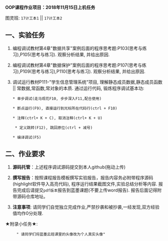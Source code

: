 **OOP课程作业项目：2018年11月15日上机任务**

图灵班: `17计工本1`  || `17计工本2`


## 一、实验任务

1. 编程调试教材第4章"数据共享"案例后面的程序思考题:P103(思考与练习),P105(思考与练习). 观察分析结果, 并给出原因.

2. 编程调试教材第4章"数据保护"案例后面的程序思考题:P107(思考与练习),P109(思考与练习),P110(思考与练习). 观察分析结果, 并给出原因.

3. 调试运行教材P111-"学生信息管理系统"项目, 理解静态成员数据,静态成员函数 || 常数据,常函数,常对象的本质.
   通过运行代码, 锻炼程序调试基本功:
   
   ```  
   * 单步调试(走马观花F10, 步步深入F11,配合使用) 
   
   * 断点运行(F9), 直接运行到光标所在代码行(ctrl + F10)
   
   * 注释(ctrl+ K + C), 取消注释(ctrl+ K + U)
   
    * 定义跳转(F12), 跳回原位(ctrl + 减号)
   
   * 编译调试(F5) 
   ```


## 二、作业要求

1. **源码托管**：上述程序调试源码提交到本人github(拖动上传)


2. **撰写报告**：按照课程报告模板撰写实验报告，报告内容务必附带程序源码(highlight软件导入高亮代码), 程序运行结果截图文件,实验总结分析等内容. 报告完成后请提交`pdf版本`报告到蓝墨课题(不要上传word报告). 报告后面记得附带源码仓库地址。

3. **注意事项**: 请同学们自觉独立完成作业,严禁抄袭和被抄袭,一经发现,双方经验值均作0分处理.


★附录小任务★:
     
         " 请同学们将蓝墨云班课里的头像改为个人真实头像"









